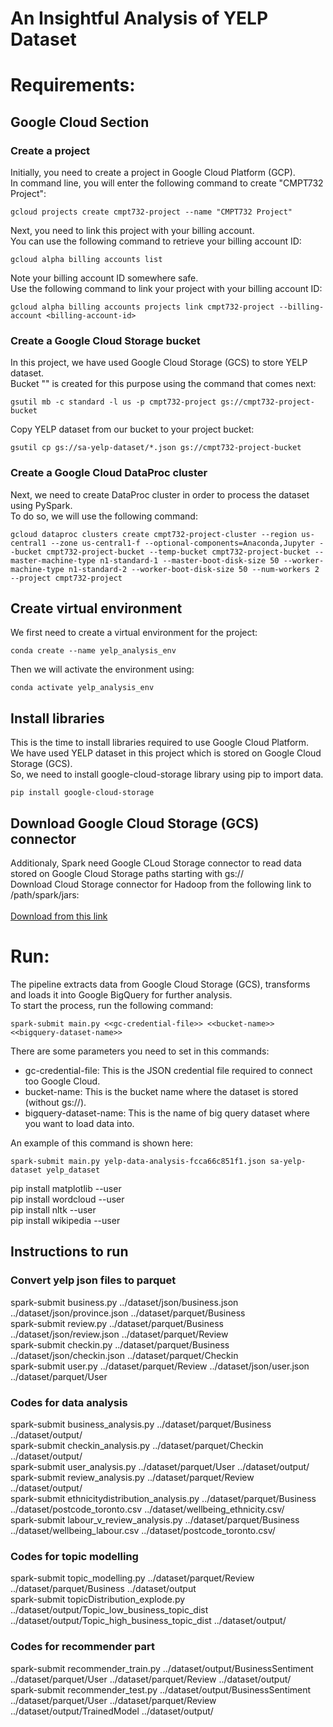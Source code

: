 # An Insightful Analysis of YELP Dataset

# Requirements:

## Google Cloud Section
### Create a project
Initially, you need to create a project in Google Cloud Platform (GCP). <br/>
In command line, you will enter the following command to create "CMPT732 Project":<br/>
```
gcloud projects create cmpt732-project --name "CMPT732 Project" 
```
Next, you need to link this project with your billing account.<br/>
You can use the following command to retrieve your billing account ID:<br/>
```
gcloud alpha billing accounts list
```
Note your billing account ID somewhere safe.<br/>
Use the following command to link your project with your billing account ID:<br/>
```
gcloud alpha billing accounts projects link cmpt732-project --billing-account <billing-account-id>
```

### Create a Google Cloud Storage bucket 
In this project, we have used Google Cloud Storage (GCS) to store YELP dataset.<br/>
Bucket "" is created for this purpose using the command that comes next:<br/>
```
gsutil mb -c standard -l us -p cmpt732-project gs://cmpt732-project-bucket
```
Copy YELP dataset from our bucket to your project bucket:
```
gsutil cp gs://sa-yelp-dataset/*.json gs://cmpt732-project-bucket
```

### Create a Google Cloud DataProc cluster
Next, we need to create DataProc cluster in order to process the dataset using PySpark.<br/>
To do so, we will use the following command:<br/>
```
gcloud dataproc clusters create cmpt732-project-cluster --region us-central1 --zone us-central1-f --optional-components=Anaconda,Jupyter --bucket cmpt732-project-bucket --temp-bucket cmpt732-project-bucket --master-machine-type n1-standard-1 --master-boot-disk-size 50 --worker-machine-type n1-standard-2 --worker-boot-disk-size 50 --num-workers 2 --project cmpt732-project
```

## Create virtual environment
We first need to create a virtual environment for the project: <br/>
```
conda create --name yelp_analysis_env
```

Then we will activate the environment using: <br/>
```
conda activate yelp_analysis_env
```

## Install libraries
This is the time to install libraries required to use Google Cloud Platform. <br/>
We have used YELP dataset in this project which is stored on Google Cloud Storage (GCS). <br/>
So, we need to install google-cloud-storage library using pip to import data. <br/>
```
pip install google-cloud-storage
```

## Download Google Cloud Storage (GCS) connector 
Additionaly, Spark need Google CLoud Storage connector to read data stored on Google Cloud Storage paths starting with gs:// <br/>
Download Cloud Storage connector for Hadoop from the following link to /path/spark/jars: <br/><br/>
[Download from this link](https://cloud.google.com/dataproc/docs/concepts/connectors/cloud-storage) <br/>

# Run:
The pipeline extracts data from Google Cloud Storage (GCS), transforms and loads it into Google BigQuery for further analysis.<br/>
To start the process, run the following command: <br/>
```
spark-submit main.py <<gc-credential-file>> <<bucket-name>> <<bigquery-dataset-name>>
```
There are some parameters you need to set in this commands:
- gc-credential-file: This is the JSON credential file required to connect too Google Cloud.
- bucket-name: This is the bucket name where the dataset is stored (without gs://).
- bigquery-dataset-name: This is the name of big query dataset where you want to load data into.

An example of this command is shown here:
```
spark-submit main.py yelp-data-analysis-fcca66c851f1.json sa-yelp-dataset yelp_dataset
```


pip install matplotlib --user <br/>
pip install wordcloud --user <br/>
pip install nltk --user <br/>
pip install wikipedia --user <br/>

## Instructions to run

### Convert yelp json files to parquet
spark-submit business.py ../dataset/json/business.json ../dataset/json/province.json ../dataset/parquet/Business <br/>
spark-submit review.py ../dataset/parquet/Business ../dataset/json/review.json ../dataset/parquet/Review <br/>
spark-submit checkin.py ../dataset/parquet/Business ../dataset/json/checkin.json ../dataset/parquet/Checkin <br/>
spark-submit user.py ../dataset/parquet/Review ../dataset/json/user.json ../dataset/parquet/User <br/>

### Codes for data analysis
spark-submit business_analysis.py ../dataset/parquet/Business ../dataset/output/ <br/>
spark-submit checkin_analysis.py ../dataset/parquet/Checkin ../dataset/output/ <br/>
spark-submit user_analysis.py ../dataset/parquet/User ../dataset/output/ <br/>
spark-submit review_analysis.py ../dataset/parquet/Review ../dataset/output/ <br/>
spark-submit ethnicitydistribution_analysis.py ../dataset/parquet/Business ../dataset/postcode_toronto.csv ../dataset/wellbeing_ethnicity.csv/ <br/>
spark-submit labour_v_review_analysis.py ../dataset/parquet/Business ../dataset/wellbeing_labour.csv ../dataset/postcode_toronto.csv/ <br/>

### Codes for topic modelling
spark-submit topic_modelling.py ../dataset/parquet/Review ../dataset/parquet/Business ../dataset/output <br/>
spark-submit topicDistribution_explode.py ../dataset/output/Topic_low_business_topic_dist ../dataset/output/Topic_high_business_topic_dist ../dataset/output/ <br/>

### Codes for recommender part
spark-submit recommender_train.py ../dataset/output/BusinessSentiment ../dataset/parquet/User ../dataset/parquet/Review ../dataset/output/ <br/>
spark-submit recommender_test.py ../dataset/output/BusinessSentiment ../dataset/parquet/User ../dataset/parquet/Review ../dataset/output/TrainedModel ../dataset/output/ <br/>
